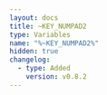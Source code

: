```yaml
---
layout: docs
title: ~KEY_NUMPAD2
type: Variables
name: "%~KEY_NUMPAD2%"
hidden: true
changelog:
  - type: Added
    version: v0.8.2
---
```

